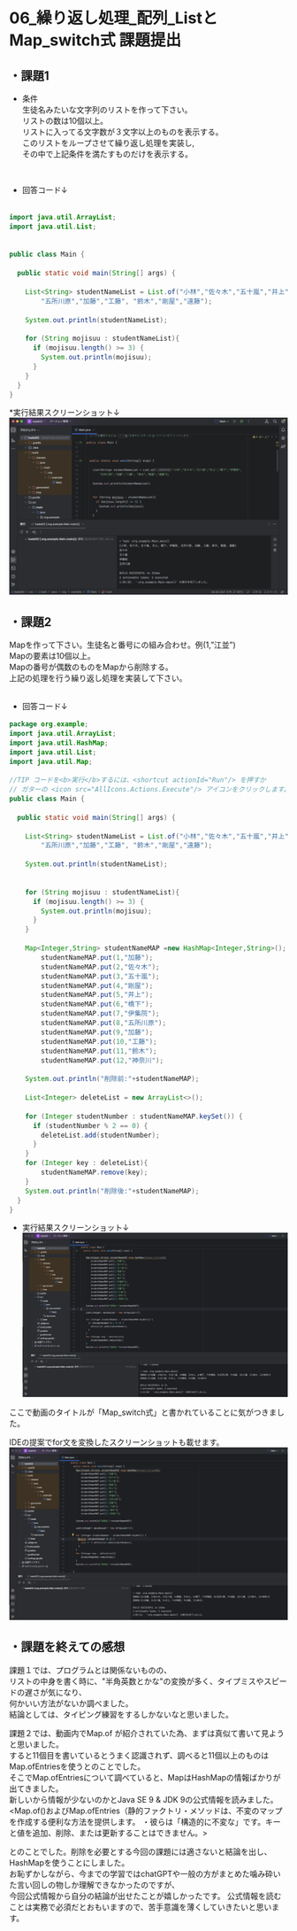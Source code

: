 # 06_繰り返し処理_配列_ListとMap_switch式 課題提出  

  
## ・課題1
* 条件   
生徒名みたいな文字列のリストを作って下さい。   
リストの数は10個以上。   
リストに入ってる文字数が３文字以上のものを表示する。   
このリストをループさせて繰り返し処理を実装し,    
その中で上記条件を満たすものだけを表示する。  
<br>
  

* 回答コード↓
```java

import java.util.ArrayList;
import java.util.List;


public class Main {

  public static void main(String[] args) {

    List<String> studentNameList = List.of("小林","佐々木","五十嵐","井上","橋下","伊集院",
        "五所川原","加藤","工藤", "鈴木","剛屋","遠藤");

    System.out.println(studentNameList);

    for (String mojisuu : studentNameList){
      if (mojisuu.length() >= 3) {
        System.out.println(mojisuu);
      }
    }
  }
}

```
*実行結果スクリーンショット↓
![Image 01](images/6-1.png)  

## ・課題2
Mapを作って下さい。生徒名と番号にの組み合わせ。例(1,”江並”)  
Mapの要素は10個以上。  
Mapの番号が偶数のものをMapから削除する。  
上記の処理を行う繰り返し処理を実装して下さい。  
<br>


* 回答コード↓
```java
package org.example;
import java.util.ArrayList;
import java.util.HashMap;
import java.util.List;
import java.util.Map;

//TIP コードを<b>実行</b>するには、<shortcut actionId="Run"/> を押すか
// ガターの <icon src="AllIcons.Actions.Execute"/> アイコンをクリックします。
public class Main {

  public static void main(String[] args) {

    List<String> studentNameList = List.of("小林","佐々木","五十嵐","井上","橋下","伊集院",
        "五所川原","加藤","工藤", "鈴木","剛屋","遠藤");

    System.out.println(studentNameList);


    for (String mojisuu : studentNameList){
      if (mojisuu.length() >= 3) {
        System.out.println(mojisuu);
      }
    }

    Map<Integer,String> studentNameMAP =new HashMap<Integer,String>();
        studentNameMAP.put(1,"加藤");
        studentNameMAP.put(2,"佐々木");
        studentNameMAP.put(3,"五十嵐");
        studentNameMAP.put(4,"剛屋");
        studentNameMAP.put(5,"井上");
        studentNameMAP.put(6,"橋下");
        studentNameMAP.put(7,"伊集院");
        studentNameMAP.put(8,"五所川原");
        studentNameMAP.put(9,"加藤");
        studentNameMAP.put(10,"工藤");
        studentNameMAP.put(11,"鈴木");
        studentNameMAP.put(12,"神奈川");

    System.out.println("削除前:"+studentNameMAP);

    List<Integer> deleteList = new ArrayList<>();

    for (Integer studentNumber : studentNameMAP.keySet()) {
      if (studentNumber % 2 == 0) {
        deleteList.add(studentNumber);
      }
    }
    for (Integer key : deleteList){
        studentNameMAP.remove(key);
    }
    System.out.println("削除後:"+studentNameMAP);
  }
}


```

* 実行結果スクリーンショット↓
![Image 02](images/6-2.png)

ここで動画のタイトルが「Map_switch式」と書かれていることに気がつきました。  

IDEの提案でfor文を変換したスクリーンショットも載せます。
![Image 03](images/6-3.png)


## ・課題を終えての感想  
課題１では、プログラムとは関係ないものの、  
リストの中身を書く時に、"半角英数とかな"の変換が多く、タイプミスやスピードの遅さが気になり、  
何かいい方法がないか調べました。  
結論としては、タイピング練習をするしかないなと思いました。

課題２では、動画内でMap.of が紹介されていた為、まずは真似て書いて見ようと思いました。  
すると11個目を書いているとうまく認識されず、調べると11個以上のものはMap.ofEntriesを使うとのことでした。  
そこでMap.ofEntriesについて調べていると、MapはHashMapの情報ばかりが出てきました。  
新しいから情報が少ないのかとJava SE 9 & JDK 9の公式情報を読みました。  
<Map.of()およびMap.ofEntries（静的ファクトリ・メソッドは、不変のマップを作成する便利な方法を提供します。
・彼らは「構造的に不変な」です。キーと値を追加、削除、または更新することはできません。>

とのことでした。削除を必要とする今回の課題には適さないと結論を出し、HashMapを使うことにしました。  
お恥ずかしながら、今までの学習ではchatGPTや一般の方がまとめた噛み砕いた言い回しの物しか理解できなかったのですが、  
今回公式情報から自分の結論が出せたことが嬉しかったです。
公式情報を読むことは実務で必須だとおもいますので、苦手意識を薄くしていきたいと思います。